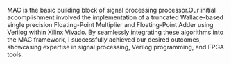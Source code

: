  MAC is the basic building block of signal processing processor.Our initial accomplishment involved the implementation of a truncated Wallace-based single precision Floating-Point Multiplier and Floating-Point Adder using Verilog within Xilinx Vivado. By seamlessly integrating these algorithms into the MAC framework, I successfully achieved our desired outcomes, showcasing expertise in signal processing, Verilog programming, and FPGA tools.
